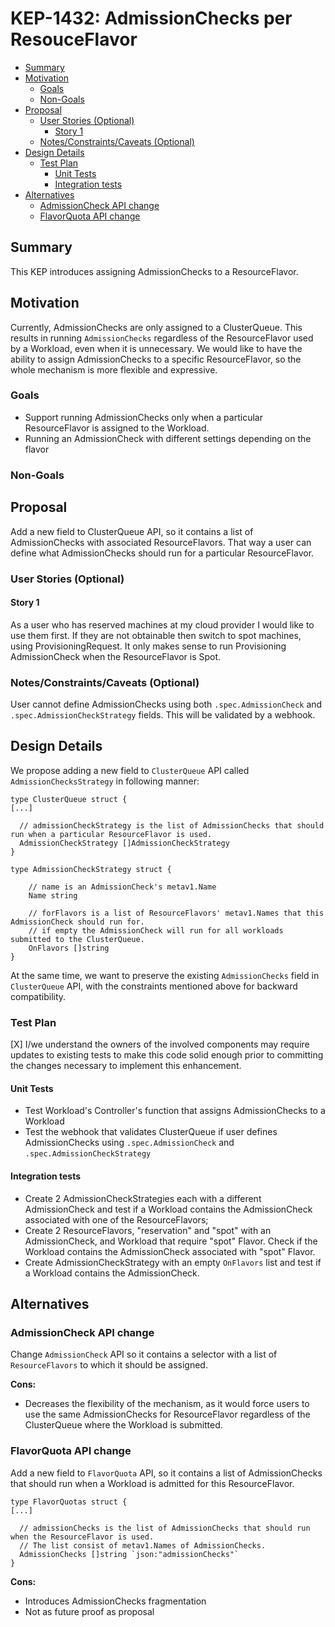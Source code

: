 # KEP-1432: AdmissionChecks per ResouceFlavor

<!-- toc -->
- [Summary](#summary)
- [Motivation](#motivation)
  - [Goals](#goals)
  - [Non-Goals](#non-goals)
- [Proposal](#proposal)
  - [User Stories (Optional)](#user-stories-optional)
    - [Story 1](#story-1)
  - [Notes/Constraints/Caveats (Optional)](#notesconstraintscaveats-optional)
- [Design Details](#design-details)
  - [Test Plan](#test-plan)
    - [Unit Tests](#unit-tests)
    - [Integration tests](#integration-tests)
- [Alternatives](#alternatives)
  - [AdmissionCheck API change](#admissioncheck-api-change)
  - [FlavorQuota API change](#flavorquota-api-change)
<!-- /toc -->

## Summary

This KEP introduces assigning AdmissionChecks to a ResourceFlavor.

## Motivation

Currently, AdmissionChecks are only assigned to a ClusterQueue. This results in running `AdmissionChecks` regardless of
the ResourceFlavor used by a Workload, even when it is unnecessary. We would like to have the ability to assign AdmissionChecks
to a specific ResourceFlavor, so the whole mechanism is more flexible and expressive.

### Goals
- Support running AdmissionChecks only when a particular ResourceFlavor is assigned to the Workload.
- Running an AdmissionCheck with different settings depending on the flavor

### Non-Goals

## Proposal

Add a new field to ClusterQueue API, so it contains a list of AdmissionChecks with associated ResourceFlavors.
That way a user can define what AdmissionChecks should run for a particular ResourceFlavor.

### User Stories (Optional)

#### Story 1
As a user who has reserved machines at my cloud provider I would like to use them first. If they are not obtainable then
switch to spot machines, using ProvisioningRequest. It only makes sense to run Provisioning AdmissionCheck when the ResourceFlavor is Spot.

### Notes/Constraints/Caveats (Optional)
User cannot define AdmissionChecks using both `.spec.AdmissionCheck` and `.spec.AdmissionCheckStrategy` fields. This will be validated by a webhook.

## Design Details
We propose adding a new field to `ClusterQueue` API called `AdmissionChecksStrategy` in following manner:

```
type ClusterQueue struct {
[...]

  // admissionCheckStrategy is the list of AdmissionChecks that should run when a particular ResourceFlavor is used.
  AdmissionCheckStrategy []AdmissionCheckStrategy
}

type AdmissionCheckStrategy struct {

  	// name is an AdmissionCheck's metav1.Name
    Name string

    // forFlavors is a list of ResourceFlavors' metav1.Names that this AdmissionCheck should run for.
    // if empty the AdmissionCheck will run for all workloads submitted to the ClusterQueue.
    OnFlavors []string
}
```

At the same time, we want to preserve the existing `AdmissionChecks` field in `ClusterQueue` API, with the constraints mentioned above for backward compatibility.

### Test Plan

[X] I/we understand the owners of the involved components may require updates to
existing tests to make this code solid enough prior to committing the changes necessary
to implement this enhancement.

#### Unit Tests
- Test Workload's Controller's function that assigns AdmissionChecks to a Workload
- Test the webhook that validates ClusterQueue if user defines AdmissionChecks using `.spec.AdmissionCheck` and `.spec.AdmissionCheckStrategy`



#### Integration tests
- Create 2 AdmissionCheckStrategies each with a different AdmissionCheck and test if a Workload contains the AdmissionCheck associated with one of the ResourceFlavors;
- Create 2 ResourceFlavors, "reservation" and "spot" with an AdmissionCheck, and Workload that require "spot" Flavor. Check if the Workload contains the AdmissionCheck associated with "spot" Flavor.
- Create AdmissionCheckStrategy with an empty `OnFlavors` list and test if a Workload contains the AdmissionCheck.


## Alternatives
### AdmissionCheck API change
Change `AdmissionCheck` API so it contains a selector with a list of `ResourceFlavors` to which
it should be assigned.

**Cons:**
- Decreases the flexibility of the mechanism, as it would force users to use the same AdmissionChecks for ResourceFlavor regardless of the ClusterQueue where the Workload is submitted.

### FlavorQuota API change

Add a new field to `FlavorQuota` API, so it contains a list of AdmissionChecks that should run when a Workload
is admitted for this ResourceFlavor.

```
type FlavorQuotas struct {
[...]

  // admissionChecks is the list of AdmissionChecks that should run when the ResourceFlavor is used.
  // The list consist of metav1.Names of AdmissionChecks.
  AdmissionChecks []string `json:"admissionChecks"`
}
```

**Cons:**
- Introduces AdmissionChecks fragmentation
- Not as future proof as proposal
